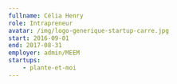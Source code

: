 ```yaml
---
fullname: Célia Henry
role: Intrapreneur
avatar: /img/logo-generique-startup-carre.jpg
start: 2016-09-01
end: 2017-08-31
employer: admin/MEEM
startups:
    - plante-et-moi
---
```

